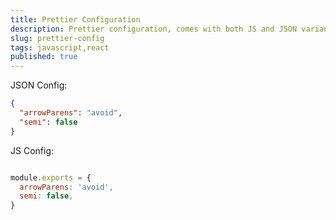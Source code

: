```yaml
---
title: Prettier Configuration
description: Prettier configuration, comes with both JS and JSON variants.
slug: prettier-config
tags: javascript,react
published: true
---
```


JSON Config:

```json
{
  "arrowParens": "avoid",
  "semi": false
}

```



JS Config:

```javascript

module.exports = {
  arrowParens: 'avoid',
  semi: false,
}

```
